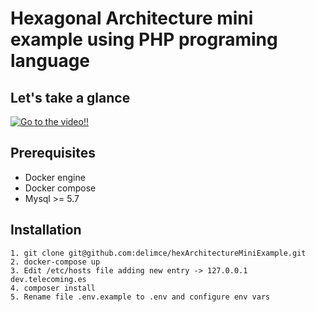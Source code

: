 # Hexagonal Architecture mini example using PHP programing language

## Let's take a glance
[![Go to the video!!](https://delimce.com/images/hearchitecture.png)](https://www.youtube.com/watch?v=iQE_XDJVAZA)

## Prerequisites
- Docker engine
- Docker compose
- Mysql >= 5.7

## Installation
    1. git clone git@github.com:delimce/hexArchitectureMiniExample.git
    2. docker-compose up
    3. Edit /etc/hosts file adding new entry -> 127.0.0.1   dev.telecoming.es
    4. composer install
    5. Rename file .env.example to .env and configure env vars



